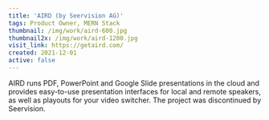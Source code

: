 ```yaml
---
title: 'AIRD (by Seervision AG)'
tags: Product Owner, MERN Stack
thumbnail: /img/work/aird-600.jpg
thumbnail2x: /img/work/aird-1200.jpg
visit_link: https://getaird.com/
created: 2021-12-01
active: false
---
```


AIRD runs PDF, PowerPoint and Google Slide presentations in the cloud and provides easy-to-use presentation interfaces for local and remote speakers, as well as playouts for your video switcher. The project was discontinued by Seervision.
